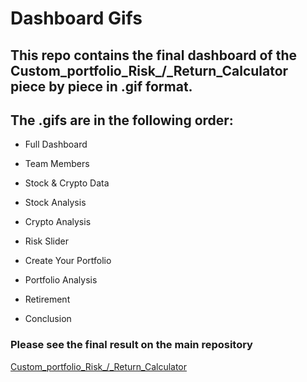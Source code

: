 # Dashboard Gifs



## This repo contains the final dashboard of the Custom_portfolio_Risk_/_Return_Calculator piece by piece in .gif format. 


## The .gifs are in the following order:

* Full Dashboard
* Team Members
* Stock & Crypto Data
* Stock Analysis
* Crypto Analysis

* Risk Slider
* Create Your Portfolio
* Portfolio Analysis
* Retirement
* Conclusion







### Please see the final result on the main repository

[Custom_portfolio_Risk_/_Return_Calculator](https://github.com/Bfree22/Custom-portfolio-Risk-Return-Calculator) 
